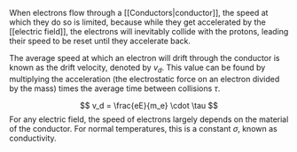 When electrons flow through a [[Conductors|conductor]], the speed at which they do so is limited, because while they get accelerated by the [[electric field]], the electrons will inevitably collide with the protons, leading their speed to be reset until they accelerate back. 

The average speed at which an electron will drift through the conductor is known as the drift velocity, denoted by $v_d$. This value can be found by multiplying the acceleration (the electrostatic force on an electron divided by the mass) times the average time between collisions $\tau$. 

$$
v_d = \frac{eE}{m_e} \cdot \tau
$$
For any electric field, the speed of electrons largely depends on the material of the conductor. For normal temperatures, this is a constant $\sigma$, known as conductivity. 
